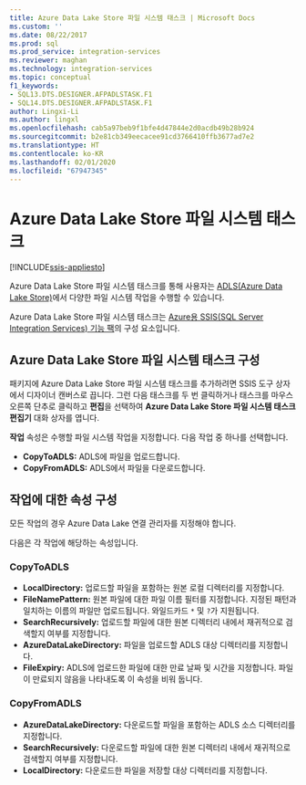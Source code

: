 ```yaml
---
title: Azure Data Lake Store 파일 시스템 태스크 | Microsoft Docs
ms.custom: ''
ms.date: 08/22/2017
ms.prod: sql
ms.prod_service: integration-services
ms.reviewer: maghan
ms.technology: integration-services
ms.topic: conceptual
f1_keywords:
- SQL13.DTS.DESIGNER.AFPADLSTASK.F1
- SQL14.DTS.DESIGNER.AFPADLSTASK.F1
author: Lingxi-Li
ms.author: lingxl
ms.openlocfilehash: cab5a97beb9f1bfe4d47844e2d0acdb49b28b924
ms.sourcegitcommit: b2e81cb349eecacee91cd3766410ffb3677ad7e2
ms.translationtype: HT
ms.contentlocale: ko-KR
ms.lasthandoff: 02/01/2020
ms.locfileid: "67947345"
---
```

# <a name="azure-data-lake-store-file-system-task"></a>Azure Data Lake Store 파일 시스템 태스크

[!INCLUDE[ssis-appliesto](../../includes/ssis-appliesto-ssvrpluslinux-asdb-asdw-xxx.md)]



Azure Data Lake Store 파일 시스템 태스크를 통해 사용자는 [ADLS(Azure Data Lake Store)](https://azure.microsoft.com/services/data-lake-store/)에서 다양한 파일 시스템 작업을 수행할 수 있습니다.

Azure Data Lake Store 파일 시스템 태스크는 [Azure용 SSIS(SQL Server Integration Services) 기능 팩](../../integration-services/azure-feature-pack-for-integration-services-ssis.md)의 구성 요소입니다.

## <a name="configure-the-azure-data-lake-store-file-system-task"></a>Azure Data Lake Store 파일 시스템 태스크 구성

패키지에 Azure Data Lake Store 파일 시스템 태스크를 추가하려면 SSIS 도구 상자에서 디자이너 캔버스로 끕니다. 그런 다음 태스크를 두 번 클릭하거나 태스크를 마우스 오른쪽 단추로 클릭하고 **편집**을 선택하여 **Azure Data Lake Store 파일 시스템 태스크 편집기** 대화 상자를 엽니다.

**작업** 속성은 수행할 파일 시스템 작업을 지정합니다. 다음 작업 중 하나를 선택합니다.

- **CopyToADLS:** ADLS에 파일을 업로드합니다.
- **CopyFromADLS:** ADLS에서 파일을 다운로드합니다.

## <a name="configure-the-properties-for-the-operation"></a>작업에 대한 속성 구성
모든 작업의 경우 Azure Data Lake 연결 관리자를 지정해야 합니다.

다음은 각 작업에 해당하는 속성입니다.

### <a name="copytoadls"></a>CopyToADLS
- **LocalDirectory:** 업로드할 파일을 포함하는 원본 로컬 디렉터리를 지정합니다.
- **FileNamePattern:** 원본 파일에 대한 파일 이름 필터를 지정합니다. 지정된 패턴과 일치하는 이름의 파일만 업로드됩니다. 와일드카드 `*` 및 `?`가 지원됩니다.
- **SearchRecursively:** 업로드할 파일에 대한 원본 디렉터리 내에서 재귀적으로 검색할지 여부를 지정합니다.
- **AzureDataLakeDirectory:** 파일을 업로드할 ADLS 대상 디렉터리를 지정합니다.
- **FileExpiry:** ADLS에 업로드한 파일에 대한 만료 날짜 및 시간을 지정합니다. 파일이 만료되지 않음을 나타내도록 이 속성을 비워 둡니다.

### <a name="copyfromadls"></a>CopyFromADLS
- **AzureDataLakeDirectory:** 다운로드할 파일을 포함하는 ADLS 소스 디렉터리를 지정합니다.
- **SearchRecursively:** 다운로드할 파일에 대한 원본 디렉터리 내에서 재귀적으로 검색할지 여부를 지정합니다.
- **LocalDirectory:** 다운로드한 파일을 저장할 대상 디렉터리를 지정합니다.
